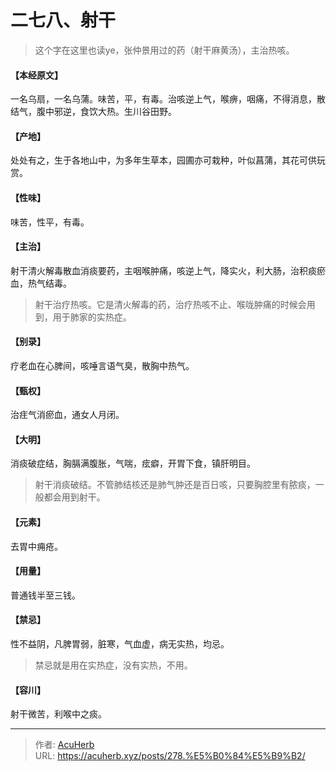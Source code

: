 # 二七八、射干


> 这个字在这里也读ye，张仲景用过的药（射干麻黄汤），主治热咳。

#### 【本经原文】
一名乌扇，一名乌蒲。味苦，平，有毒。治咳逆上气，喉痹，咽痛，不得消息，散结气，腹中邪逆，食饮大热。生川谷田野。
#### 【产地】
处处有之，生于各地山中，为多年生草本，园圃亦可栽种，叶似菖蒲，其花可供玩赏。
#### 【性味】
味苦，性平，有毒。
#### 【主治】
射干清火解毒散血消痰要药，主咽喉肿痛，咳逆上气，降实火，利大肠，治积痰瘀血，热气结毒。

> 射干治疗热咳‍‍。它是清火解毒的药，治疗热咳不止、喉咙肿痛的时候会用到，用于肺家的实热症。

#### 【别录】
疗老血在心脾间，咳唾言语气臭，散胸中热气。
#### 【甄权】
治疰气消瘀血，通女人月闭。
#### 【大明】
消痰破症结，胸膈满腹胀，气喘，痃癖，开胃下食，镇肝明目。

> 射干消痰破结。不管肺结核还是肺气肿还是百日咳，只要胸腔里有脓痰，一般都会用到射干。

#### 【元素】
去胃中痈疮。
#### 【用量】
普通钱半至三钱。
#### 【禁忌】
性不益阴，凡脾胃弱，脏寒，气血虚，病无实热，均忌。

> 禁忌就是用在实热症，没有实热，不用。

#### 【容川】
射干微苦，利喉中之痰。

---

> 作者: [AcuHerb](https://acuherb.xyz)  
> URL: https://acuherb.xyz/posts/278.%E5%B0%84%E5%B9%B2/  

